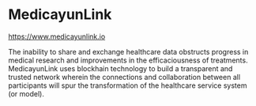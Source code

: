 # MedicayunLink

https://www.medicayunlink.io

The inability to share and exchange healthcare data obstructs progress in medical research and improvements in the efficaciousness of treatments. MedicayunLink uses blockhain technology to build a transparent and trusted network wherein the connections and collaboration between all participants will spur the transformation of the healthcare service system (or model).


